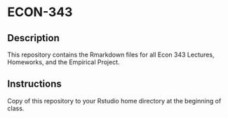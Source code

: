 # ECON-343
## Description
This repository contains the Rmarkdown files for all Econ 343 Lectures, Homeworks, and the Empirical Project. 

## Instructions
Copy of this repository to your Rstudio home directory at the beginning of class.
